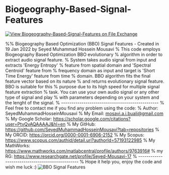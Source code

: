 # Biogeography-Based-Signal-Features
[![View Biogeography-Based-Signal-Features on File Exchange](https://www.mathworks.com/matlabcentral/images/matlab-file-exchange.svg)](https://www.mathworks.com/matlabcentral/fileexchange/105430-biogeography-based-signal-features)

%% Biogeography Based Optimization (BBO) Signal Features - Created in 19 Jan 2022 by Seyed Muhammad Hossein Mousavi
% This code employs Biogeography Based Optimization BBO evolutionary 
% algorithm in order to extract audio signal feature.
% System takes audio signal from input and extracts 'Energy Entropy'
% feature from spatial domain and 'Spectral Centroid' feature from
% frequency domain as input and target is 'Short Time Energy' feature from time
% domain. BBO algorithm fits the final feature vector based on its nature
% and returns evolutionary signal feature. BBO is suitable for this
% purpose due to its high speed for multiple signal feature extraction
% task. You can use your own audio signal or any other type of signal and play
% with parameters depending on your system and the lenght of the signal.
% ------------------------------------------------ 
% Feel free to contact me if you find any problem using the code: 
% Author: SeyedMuhammadHosseinMousavi
% My Email: mosavi.a.i.buali@gmail.com 
% My Google Scholar: https://scholar.google.com/citations?user=PtvQvAQAAAAJ&hl=en 
% My GitHub: https://github.com/SeyedMuhammadHosseinMousavi?tab=repositories 
% My ORCID: https://orcid.org/0000-0001-6906-2152 
% My Scopus: https://www.scopus.com/authid/detail.uri?authorId=57193122985 
% My MathWorks: https://www.mathworks.com/matlabcentral/profile/authors/9763916#
% my RG: https://www.researchgate.net/profile/Seyed-Mousavi-17
% ------------------------------------------------ 
% Hope it help you, enjoy the code and wish me luck :)
![BBO Signal Features](https://user-images.githubusercontent.com/11339420/150149961-b9b0afaf-7653-4b76-b9b5-efe9c3058615.jpg)

